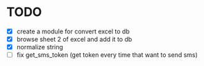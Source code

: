 # TODO

- [X]  create a module for convert excel to db
- [X]  browse sheet 2 of excel and add it to db
- [X]  normalize string
- [ ]  fix get_sms_token (get token every time that want to send sms)